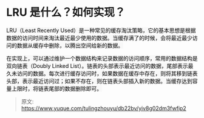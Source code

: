# LRU 是什么？如何实现？

<font style="color:rgb(0, 0, 0);background-color:rgb(248, 248, 248);">LRU（Least Recently Used）是一种常见的缓存淘汰策略，它的基本思想是根据数据的访问时间来淘汰最近最少使用的数据。当缓存满了的时候，会将最近最少访问的数据从缓存中删除，以腾出空间给新的数据。</font>

<font style="color:rgb(0, 0, 0);background-color:rgb(248, 248, 248);">在实现上，可以通过维护一个数据结构来记录数据的访问顺序，常用的数据结构是双向链表（Doubly Linked List）。链表的头部表示最近访问的数据，尾部表示最久未访问的数据。每次进行缓存访问时，如果数据在缓存中存在，则将其移到链表头部，表示最近访问过；如果不存在，则在链表头部插入新的数据。当缓存达到容量上限时，将链表尾部的数据删除即可。</font>



> 原文: <https://www.yuque.com/tulingzhouyu/db22bv/yiv8g02dm3fwfip2>